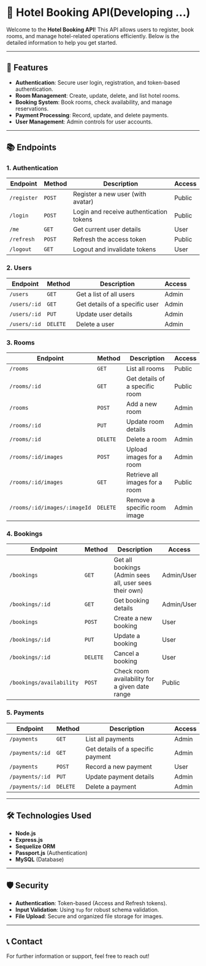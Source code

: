 # 🏨 Hotel Booking API(Developing ...)

Welcome to the **Hotel Booking API**! This API allows users to register, book rooms, and manage hotel-related operations efficiently. Below is the detailed information to help you get started.

---

## 🚀 Features
- **Authentication**: Secure user login, registration, and token-based authentication.
- **Room Management**: Create, update, delete, and list hotel rooms.
- **Booking System**: Book rooms, check availability, and manage reservations.
- **Payment Processing**: Record, update, and delete payments.
- **User Management**: Admin controls for user accounts.

---

## 📚 Endpoints

### **1. Authentication**
| Endpoint          | Method | Description                             | Access   |
|-------------------|--------|-----------------------------------------|----------|
| `/register`       | `POST` | Register a new user (with avatar)       | Public   |
| `/login`          | `POST` | Login and receive authentication tokens | Public   |
| `/me`             | `GET`  | Get current user details                | User     |
| `/refresh`        | `POST` | Refresh the access token                | Public   |
| `/logout`         | `GET`  | Logout and invalidate tokens            | User     |

### **2. Users**
| Endpoint        | Method | Description                   | Access |
|-----------------|--------|-------------------------------|--------|
| `/users`       | `GET`  | Get a list of all users       | Admin  |
| `/users/:id`   | `GET`  | Get details of a specific user| Admin  |
| `/users/:id`   | `PUT`  | Update user details           | Admin  |
| `/users/:id`   | `DELETE` | Delete a user                 | Admin  |

### **3. Rooms**
| Endpoint                | Method | Description                             | Access   |
|-------------------------|--------|-----------------------------------------|----------|
| `/rooms`               | `GET`  | List all rooms                          | Public   |
| `/rooms/:id`           | `GET`  | Get details of a specific room          | Public   |
| `/rooms`               | `POST` | Add a new room                          | Admin    |
| `/rooms/:id`           | `PUT`  | Update room details                     | Admin    |
| `/rooms/:id`           | `DELETE` | Delete a room                          | Admin    |
| `/rooms/:id/images`    | `POST` | Upload images for a room                | Admin    |
| `/rooms/:id/images`    | `GET`  | Retrieve all images for a room          | Public   |
| `/rooms/:id/images/:imageId` | `DELETE` | Remove a specific room image        | Admin    |

### **4. Bookings**
| Endpoint                      | Method | Description                                 | Access   |
|-------------------------------|--------|---------------------------------------------|----------|
| `/bookings`                   | `GET`  | Get all bookings (Admin sees all, user sees their own) | Admin/User |
| `/bookings/:id`               | `GET`  | Get booking details                         | Admin/User |
| `/bookings`                   | `POST` | Create a new booking                        | User     |
| `/bookings/:id`               | `PUT`  | Update a booking                           | User     |
| `/bookings/:id`               | `DELETE` | Cancel a booking                          | User     |
| `/bookings/availability`      | `POST` | Check room availability for a given date range | Public   |

### **5. Payments**
| Endpoint               | Method | Description                      | Access   |
|------------------------|--------|----------------------------------|----------|
| `/payments`            | `GET`  | List all payments                | Admin    |
| `/payments/:id`        | `GET`  | Get details of a specific payment| Admin    |
| `/payments`            | `POST` | Record a new payment             | User     |
| `/payments/:id`        | `PUT`  | Update payment details           | Admin    |
| `/payments/:id`        | `DELETE` | Delete a payment                | Admin    |

---

## 🛠️ Technologies Used
- **Node.js**
- **Express.js**
- **Sequelize ORM**
- **Passport.js** (Authentication)
- **MySQL** (Database)

---

## 🛡️ Security
- **Authentication**: Token-based (Access and Refresh tokens).
- **Input Validation**: Using `Yup` for robust schema validation.
- **File Upload**: Secure and organized file storage for images.
---

## 📞 Contact
For further information or support, feel free to reach out!

